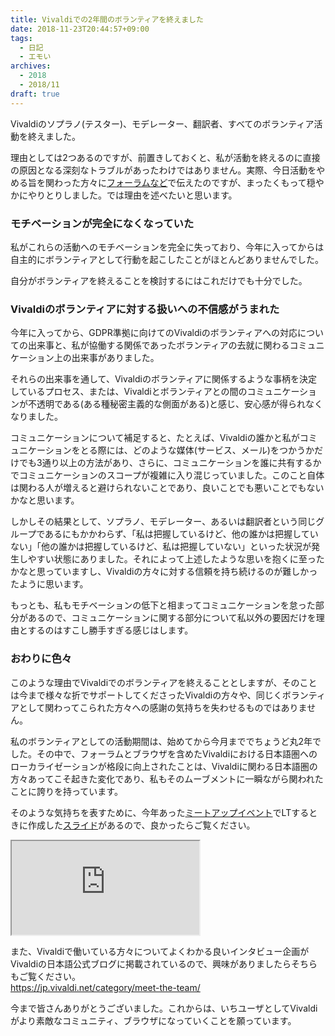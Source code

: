 ```yaml
---
title: Vivaldiでの2年間のボランティアを終えました
date: 2018-11-23T20:44:57+09:00
tags:
  - 日記
  - エモい
archives:
  - 2018
  - 2018/11
draft: true
---
```


Vivaldiのソプラノ(テスター)、モデレーター、翻訳者、すべてのボランティア活動を終えました。

理由としては2つあるのですが、前置きしておくと、私が活動を終えるのに直接の原因となる深刻なトラブルがあったわけではありません。実際、今日活動をやめる旨を関わった方々に[フォーラムなど](https://forum.vivaldi.net/topic/32463/)で伝えたのですが、まったくもって穏やかにやりとりしました。では理由を述べたいと思います。

### モチベーションが完全になくなっていた

私がこれらの活動へのモチベーションを完全に失っており、今年に入ってからは自主的にボランティアとして行動を起こしたことがほとんどありませんでした。

自分がボランティアを終えることを検討するにはこれだけでも十分でした。

### Vivaldiのボランティアに対する扱いへの不信感がうまれた

今年に入ってから、GDPR準拠に向けてのVivaldiのボランティアへの対応についての出来事と、私が協働する関係であったボランティアの去就に関わるコミュニケーション上の出来事がありました。

それらの出来事を通して、Vivaldiのボランティアに関係するような事柄を決定しているプロセス、または、Vivaldiとボランティアとの間のコミュニケーションが不透明である(ある種秘密主義的な側面がある)と感じ、安心感が得られなくなりました。

コミュニケーションについて補足すると、たとえば、Vivaldiの誰かと私がコミュニケーションをとる際には、どのような媒体(サービス、メール)をつかうかだけでも3通り以上の方法があり、さらに、コミュニケーションを誰に共有するかでコミュニケーションのスコープが複雑に入り混じっていました。このこと自体は関わる人が増えると避けられないことであり、良いことでも悪いことでもないかなと思います。

しかしその結果として、ソプラノ、モデレーター、あるいは翻訳者という同じグループであるにもかかわらず、「私は把握しているけど、他の誰かは把握していない」「他の誰かは把握しているけど、私は把握していない」といった状況が発生しやすい状態にありました。それによって上述したような思いを抱くに至ったかなと思っていますし、Vivaldiの方々に対する信頼を持ち続けるのが難しかったように思います。

もっとも、私もモチベーションの低下と相まってコミュニケーションを怠った部分があるので、コミュニケーションに関する部分について私以外の要因だけを理由とするのはすこし勝手すぎる感じはします。

### おわりに色々

このような理由でVivaldiでのボランティアを終えることとしますが、そのことは今まで様々な折でサポートしてくださったVivaldiの方々や、同じくボランティアとして関わってこられた方々への感謝の気持ちを失わせるものではありません。

私のボランティアとしての活動期間は、始めてから今月まででちょうど丸2年でした。その中で、フォーラムとブラウザを含めたVivaldiにおける日本語圏へのローカライゼーションが格段に向上されたことは、Vivaldiに関わる日本語圏の方々あってこそ起きた変化であり、私もそのムーブメントに一瞬ながら関われたことに誇りを持っています。

そのような気持ちを表すために、今年あった[ミートアップイベント](https://togetter.com/li/1232090)でLTするときに作成した[スライド](https://knokmki612.github.io/vivaldi-2018-tokyo/slides/#/)があるので、良かったらご覧ください。

<div class="slide"><iframe src="https://knokmki612.github.io/vivaldi-2018-tokyo/slides/#/"></iframe></div>

また、Vivaldiで働いている方々についてよくわかる良いインタビュー企画がVivaldiの日本語公式ブログに掲載されているので、興味がありましたらそちらもご覧ください。  
https://jp.vivaldi.net/category/meet-the-team/

今まで皆さんありがとうございました。これからは、いちユーザとしてVivaldiがより素敵なコミュニティ、ブラウザになっていくことを願っています。
